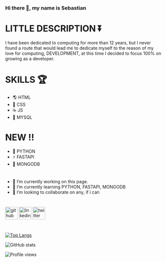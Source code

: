 ### Hi there 👋, my name is Sebastian


# LITTLE DESCRIPTION ⏬

I have been dedicated to computing for more than 12 years, but I never found a route that would lead me to dedicate myself to the reason of my love for computing, DEVELOPMENT, at this time I decided to focus 100% on growing as a developer.

# SKILLS 🏆 

* 🌎 HTML
* 🌄 CSS
* ☕ JS
* 🔐 MYSQL
# NEW ‼
* 🐍 PYTHON
* ⚡ FASTAPI
* 🌱 MONGODB

#

- 🔭 I’m currently working on this page. 
- 🌱 I’m currently learning PYTHON, FASTAPI, MONGODB 
- 👯 I’m looking to collaborate on any, if i can 

#

[<img src='https://simpleicons.vercel.app/github/fff' alt='github' height='40'>](https://github.com/sebastianmontandon)  [<img src='https://simpleicons.vercel.app/linkedin/fff' alt='linkedin' height='40'>](https://www.linkedin.com/in/sebastian-montandon/)  [<img src='https://simpleicons.vercel.app/twitter/fff' alt='twitter' height='40'>](https://twitter.com/SebaMontandon) 

#

[![Top Langs](https://github-readme-stats.vercel.app/api/top-langs/?username=sebastianmontandon)](https://github.com/anuraghazra/github-readme-stats)

![GitHub stats](https://github-readme-stats.vercel.app/api?username=sebastianmontandon&show_icons=true)  

![Profile views](https://gpvc.arturio.dev/sebastianmontandon)  
